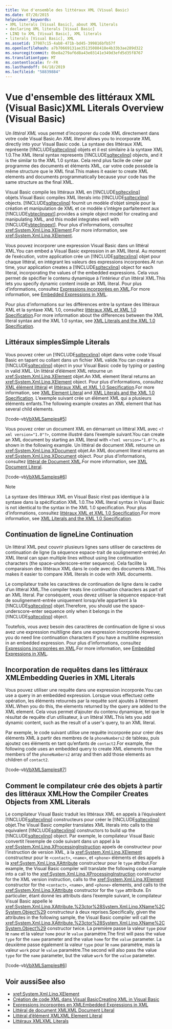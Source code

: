 ```yaml
---
title: Vue d'ensemble des littéraux XML (Visual Basic)
ms.date: 07/20/2015
helpviewer_keywords:
- XML literals [Visual Basic], about XML literals
- declaring XML literals [Visual Basic]
- LINQ to XML [Visual Basic], XML literals
- literals [Visual Basic], XML
ms.assetid: 37987c15-4ab8-471b-bd45-399816bfb57f
ms.openlocfilehash: a7b70669131ae35135088418e4b33b3ae289d322
ms.sourcegitcommit: 0be8a279af6d8a43e03141e349d3efd5d35f8767
ms.translationtype: MT
ms.contentlocale: fr-FR
ms.lasthandoff: 04/18/2019
ms.locfileid: "58839884"
---
```

# <a name="xml-literals-overview-visual-basic"></a><span data-ttu-id="3d706-102">Vue d'ensemble des littéraux XML (Visual Basic)</span><span class="sxs-lookup"><span data-stu-id="3d706-102">XML Literals Overview (Visual Basic)</span></span>
<span data-ttu-id="3d706-103">Un *littéral XML* vous permet d’incorporer du code XML directement dans votre code Visual Basic.</span><span class="sxs-lookup"><span data-stu-id="3d706-103">An *XML literal* allows you to incorporate XML directly into your Visual Basic code.</span></span> <span data-ttu-id="3d706-104">La syntaxe des littéraux XML représente [!INCLUDE[sqltecxlinq](~/includes/sqltecxlinq-md.md)] objets et il est similaire à la syntaxe XML 1.0.</span><span class="sxs-lookup"><span data-stu-id="3d706-104">The XML literal syntax represents [!INCLUDE[sqltecxlinq](~/includes/sqltecxlinq-md.md)] objects, and it is the similar to the XML 1.0 syntax.</span></span> <span data-ttu-id="3d706-105">Cela rend plus facile de créer par programme des documents et éléments XML, car votre code possède la même structure que le XML final.</span><span class="sxs-lookup"><span data-stu-id="3d706-105">This makes it easier to create XML elements and documents programmatically because your code has the same structure as the final XML.</span></span>  
  
 <span data-ttu-id="3d706-106">Visual Basic compile les littéraux XML en [!INCLUDE[sqltecxlinq](~/includes/sqltecxlinq-md.md)] objets.</span><span class="sxs-lookup"><span data-stu-id="3d706-106">Visual Basic compiles XML literals into [!INCLUDE[sqltecxlinq](~/includes/sqltecxlinq-md.md)] objects.</span></span> [!INCLUDE[sqltecxlinq](~/includes/sqltecxlinq-md.md)] <span data-ttu-id="3d706-107">fournit un modèle d’objet simple pour la création et manipulation de XML et ce modèle s’intègre parfaitement aux [!INCLUDE[vbteclinqext](~/includes/vbteclinqext-md.md)].</span><span class="sxs-lookup"><span data-stu-id="3d706-107">provides a simple object model for creating and manipulating XML, and this model integrates well with [!INCLUDE[vbteclinqext](~/includes/vbteclinqext-md.md)].</span></span> <span data-ttu-id="3d706-108">Pour plus d'informations, consultez <xref:System.Xml.Linq.XElement>.</span><span class="sxs-lookup"><span data-stu-id="3d706-108">For more information, see <xref:System.Xml.Linq.XElement>.</span></span>  
  
 <span data-ttu-id="3d706-109">Vous pouvez incorporer une expression Visual Basic dans un littéral XML.</span><span class="sxs-lookup"><span data-stu-id="3d706-109">You can embed a Visual Basic expression in an XML literal.</span></span> <span data-ttu-id="3d706-110">Au moment de l’exécution, votre application crée un [!INCLUDE[sqltecxlinq](~/includes/sqltecxlinq-md.md)] objet pour chaque littéral, en intégrant les valeurs des expressions incorporées.</span><span class="sxs-lookup"><span data-stu-id="3d706-110">At run time, your application creates a [!INCLUDE[sqltecxlinq](~/includes/sqltecxlinq-md.md)] object for each literal, incorporating the values of the embedded expressions.</span></span> <span data-ttu-id="3d706-111">Cela vous permet de spécifier le contenu dynamique à l’intérieur d’un littéral XML.</span><span class="sxs-lookup"><span data-stu-id="3d706-111">This lets you specify dynamic content inside an XML literal.</span></span> <span data-ttu-id="3d706-112">Pour plus d’informations, consultez [Expressions incorporées en XML](../../../../visual-basic/programming-guide/language-features/xml/embedded-expressions-in-xml.md).</span><span class="sxs-lookup"><span data-stu-id="3d706-112">For more information, see [Embedded Expressions in XML](../../../../visual-basic/programming-guide/language-features/xml/embedded-expressions-in-xml.md).</span></span>  
  
 <span data-ttu-id="3d706-113">Pour plus d’informations sur les différences entre la syntaxe des littéraux XML et la syntaxe XML 1.0, consultez [littéraux XML et XML 1.0 Specification](../../../../visual-basic/programming-guide/language-features/xml/xml-literals-and-the-xml-1-0-specification.md).</span><span class="sxs-lookup"><span data-stu-id="3d706-113">For more information about the differences between the XML literal syntax and the XML 1.0 syntax, see [XML Literals and the XML 1.0 Specification](../../../../visual-basic/programming-guide/language-features/xml/xml-literals-and-the-xml-1-0-specification.md).</span></span>  
  
## <a name="simple-literals"></a><span data-ttu-id="3d706-114">Littéraux simples</span><span class="sxs-lookup"><span data-stu-id="3d706-114">Simple Literals</span></span>  
 <span data-ttu-id="3d706-115">Vous pouvez créer un [!INCLUDE[sqltecxlinq](~/includes/sqltecxlinq-md.md)] objet dans votre code Visual Basic en tapant ou collant dans un fichier XML valide.</span><span class="sxs-lookup"><span data-stu-id="3d706-115">You can create a [!INCLUDE[sqltecxlinq](~/includes/sqltecxlinq-md.md)] object in your Visual Basic code by typing or pasting in valid XML.</span></span> <span data-ttu-id="3d706-116">Un littéral d’élément XML retourne un <xref:System.Xml.Linq.XElement> objet.</span><span class="sxs-lookup"><span data-stu-id="3d706-116">An XML element literal returns an <xref:System.Xml.Linq.XElement> object.</span></span> <span data-ttu-id="3d706-117">Pour plus d’informations, consultez [XML élément littéral](../../../../visual-basic/language-reference/xml-literals/xml-element-literal.md) et [littéraux XML et XML 1.0 Specification](../../../../visual-basic/programming-guide/language-features/xml/xml-literals-and-the-xml-1-0-specification.md).</span><span class="sxs-lookup"><span data-stu-id="3d706-117">For more information, see [XML Element Literal](../../../../visual-basic/language-reference/xml-literals/xml-element-literal.md) and [XML Literals and the XML 1.0 Specification](../../../../visual-basic/programming-guide/language-features/xml/xml-literals-and-the-xml-1-0-specification.md).</span></span> <span data-ttu-id="3d706-118">L’exemple suivant crée un élément XML qui a plusieurs éléments enfants.</span><span class="sxs-lookup"><span data-stu-id="3d706-118">The following example creates an XML element that has several child elements.</span></span>  
  
 [!code-vb[VbXMLSamples#5](~/samples/snippets/visualbasic/VS_Snippets_VBCSharp/VbXMLSamples/VB/XMLSamples2.vb#5)]  
  
 <span data-ttu-id="3d706-119">Vous pouvez créer un document XML en démarrant un littéral XML avec `<?xml version="1.0"?>`, comme illustré dans l’exemple suivant.</span><span class="sxs-lookup"><span data-stu-id="3d706-119">You can create an XML document by starting an XML literal with `<?xml version="1.0"?>`, as shown in the following example.</span></span> <span data-ttu-id="3d706-120">Un littéral de document XML retourne un <xref:System.Xml.Linq.XDocument> objet.</span><span class="sxs-lookup"><span data-stu-id="3d706-120">An XML document literal returns an <xref:System.Xml.Linq.XDocument> object.</span></span> <span data-ttu-id="3d706-121">Pour plus d’informations, consultez [littéral de Document XML](../../../../visual-basic/language-reference/xml-literals/xml-document-literal.md).</span><span class="sxs-lookup"><span data-stu-id="3d706-121">For more information, see [XML Document Literal](../../../../visual-basic/language-reference/xml-literals/xml-document-literal.md).</span></span>  
  
 [!code-vb[VbXMLSamples#6](~/samples/snippets/visualbasic/VS_Snippets_VBCSharp/VbXMLSamples/VB/XMLSamples2.vb#6)]  
  
> [!NOTE]
>  <span data-ttu-id="3d706-122">La syntaxe des littéraux XML en Visual Basic n’est pas identique à la syntaxe dans la spécification XML 1.0.</span><span class="sxs-lookup"><span data-stu-id="3d706-122">The XML literal syntax in Visual Basic is not identical to the syntax in the XML 1.0 specification.</span></span> <span data-ttu-id="3d706-123">Pour plus d’informations, consultez [littéraux XML et XML 1.0 Specification](../../../../visual-basic/programming-guide/language-features/xml/xml-literals-and-the-xml-1-0-specification.md).</span><span class="sxs-lookup"><span data-stu-id="3d706-123">For more information, see [XML Literals and the XML 1.0 Specification](../../../../visual-basic/programming-guide/language-features/xml/xml-literals-and-the-xml-1-0-specification.md).</span></span>  
  
## <a name="line-continuation"></a><span data-ttu-id="3d706-124">Continuation de ligne</span><span class="sxs-lookup"><span data-stu-id="3d706-124">Line Continuation</span></span>  
 <span data-ttu-id="3d706-125">Un littéral XML peut couvrir plusieurs lignes sans utiliser de caractères de continuation de ligne (la séquence espace-trait de soulignement-entrée).</span><span class="sxs-lookup"><span data-stu-id="3d706-125">An XML literal can span multiple lines without using line continuation characters (the space-underscore-enter sequence).</span></span> <span data-ttu-id="3d706-126">Cela facilite la comparaison des littéraux XML dans le code avec des documents XML.</span><span class="sxs-lookup"><span data-stu-id="3d706-126">This makes it easier to compare XML literals in code with XML documents.</span></span>  
  
 <span data-ttu-id="3d706-127">Le compilateur traite les caractères de continuation de ligne dans le cadre d’un littéral XML.</span><span class="sxs-lookup"><span data-stu-id="3d706-127">The compiler treats line continuation characters as part of an XML literal.</span></span> <span data-ttu-id="3d706-128">Par conséquent, vous devez utiliser la séquence espace-trait de soulignement-entrée uniquement lorsqu’elle appartient à la [!INCLUDE[sqltecxlinq](~/includes/sqltecxlinq-md.md)] objet.</span><span class="sxs-lookup"><span data-stu-id="3d706-128">Therefore, you should use the space-underscore-enter sequence only when it belongs in the [!INCLUDE[sqltecxlinq](~/includes/sqltecxlinq-md.md)] object.</span></span>  
  
 <span data-ttu-id="3d706-129">Toutefois, vous avez besoin des caractères de continuation de ligne si vous avez une expression multiligne dans une expression incorporée.</span><span class="sxs-lookup"><span data-stu-id="3d706-129">However, you do need line continuation characters if you have a multiline expression in an embedded expression.</span></span> <span data-ttu-id="3d706-130">Pour plus d’informations, consultez [Expressions incorporées en XML](../../../../visual-basic/programming-guide/language-features/xml/embedded-expressions-in-xml.md).</span><span class="sxs-lookup"><span data-stu-id="3d706-130">For more information, see [Embedded Expressions in XML](../../../../visual-basic/programming-guide/language-features/xml/embedded-expressions-in-xml.md).</span></span>  
  
## <a name="embedding-queries-in-xml-literals"></a><span data-ttu-id="3d706-131">Incorporation de requêtes dans les littéraux XML</span><span class="sxs-lookup"><span data-stu-id="3d706-131">Embedding Queries in XML Literals</span></span>  
 <span data-ttu-id="3d706-132">Vous pouvez utiliser une requête dans une expression incorporée.</span><span class="sxs-lookup"><span data-stu-id="3d706-132">You can use a query in an embedded expression.</span></span> <span data-ttu-id="3d706-133">Lorsque vous effectuez cette opération, les éléments retournés par la requête sont ajoutés à l’élément XML.</span><span class="sxs-lookup"><span data-stu-id="3d706-133">When you do this, the elements returned by the query are added to the XML element.</span></span> <span data-ttu-id="3d706-134">Cela vous permet d’ajouter du contenu dynamique, tel que le résultat de requête d’un utilisateur, à un littéral XML.</span><span class="sxs-lookup"><span data-stu-id="3d706-134">This lets you add dynamic content, such as the result of a user's query, to an XML literal.</span></span>  
  
 <span data-ttu-id="3d706-135">Par exemple, le code suivant utilise une requête incorporée pour créer des éléments XML à partir des membres de la `phoneNumbers2` de tableau, puis ajoutez ces éléments en tant qu’enfants de `contact2`.</span><span class="sxs-lookup"><span data-stu-id="3d706-135">For example, the following code uses an embedded query to create XML elements from the members of the `phoneNumbers2` array and then add those elements as children of `contact2`.</span></span>  
  
 [!code-vb[VbXMLSamples#7](~/samples/snippets/visualbasic/VS_Snippets_VBCSharp/VbXMLSamples/VB/XMLSamples2.vb#7)]  
  
## <a name="how-the-compiler-creates-objects-from-xml-literals"></a><span data-ttu-id="3d706-136">Comment le compilateur crée des objets à partir des littéraux XML</span><span class="sxs-lookup"><span data-stu-id="3d706-136">How the Compiler Creates Objects from XML Literals</span></span>  
 <span data-ttu-id="3d706-137">Le compilateur Visual Basic traduit les littéraux XML en appels à l’équivalent [!INCLUDE[sqltecxlinq](~/includes/sqltecxlinq-md.md)] constructeurs pour créer le [!INCLUDE[sqltecxlinq](~/includes/sqltecxlinq-md.md)] objet.</span><span class="sxs-lookup"><span data-stu-id="3d706-137">The Visual Basic compiler translates XML literals into calls to the equivalent [!INCLUDE[sqltecxlinq](~/includes/sqltecxlinq-md.md)] constructors to build up the [!INCLUDE[sqltecxlinq](~/includes/sqltecxlinq-md.md)] object.</span></span> <span data-ttu-id="3d706-138">Par exemple, le compilateur Visual Basic convertit l’exemple de code suivant dans un appel à la <xref:System.Xml.Linq.XProcessingInstruction> appels de constructeur pour l’instruction de version XML, à la <xref:System.Xml.Linq.XElement> constructeur pour le `<contact>`, `<name>`, et `<phone>` éléments et des appels à la <xref:System.Xml.Linq.XAttribute> constructeur pour le `type` attribut.</span><span class="sxs-lookup"><span data-stu-id="3d706-138">For example, the Visual Basic compiler will translate the following code example into a call to the <xref:System.Xml.Linq.XProcessingInstruction> constructor for the XML version instruction, calls to the <xref:System.Xml.Linq.XElement> constructor for the `<contact>`, `<name>`, and `<phone>` elements, and calls to the <xref:System.Xml.Linq.XAttribute> constructor for the `type` attribute.</span></span> <span data-ttu-id="3d706-139">En particulier, étant donné les attributs dans l’exemple suivant, le compilateur Visual Basic appelle le <xref:System.Xml.Linq.XAttribute.%23ctor%28System.Xml.Linq.XName%2CSystem.Object%29> constructeur à deux reprises.</span><span class="sxs-lookup"><span data-stu-id="3d706-139">Specifically, given the attributes in the following sample, the Visual Basic compiler will call the <xref:System.Xml.Linq.XAttribute.%23ctor%28System.Xml.Linq.XName%2CSystem.Object%29> constructor twice.</span></span> <span data-ttu-id="3d706-140">La première passe la valeur `type` pour le `name` et la valeur `home` pour le `value` paramètre.</span><span class="sxs-lookup"><span data-stu-id="3d706-140">The first will pass the value `type` for the `name` parameter and the value `home` for the `value` parameter.</span></span> <span data-ttu-id="3d706-141">La deuxième passe également la valeur `type` pour le `name` paramètre, mais la valeur `work` pour le `value` paramètre.</span><span class="sxs-lookup"><span data-stu-id="3d706-141">The second will also pass the value `type` for the `name` parameter, but the value `work` for the `value` parameter.</span></span>  
  
 [!code-vb[VbXMLSamples#6](~/samples/snippets/visualbasic/VS_Snippets_VBCSharp/VbXMLSamples/VB/XMLSamples2.vb#6)]  
  
## <a name="see-also"></a><span data-ttu-id="3d706-142">Voir aussi</span><span class="sxs-lookup"><span data-stu-id="3d706-142">See also</span></span>

- <xref:System.Xml.Linq.XElement>
- [<span data-ttu-id="3d706-143">Création de code XML dans Visual Basic</span><span class="sxs-lookup"><span data-stu-id="3d706-143">Creating XML in Visual Basic</span></span>](../../../../visual-basic/programming-guide/language-features/xml/creating-xml.md)
- [<span data-ttu-id="3d706-144">Expressions incorporées en XML</span><span class="sxs-lookup"><span data-stu-id="3d706-144">Embedded Expressions in XML</span></span>](../../../../visual-basic/programming-guide/language-features/xml/embedded-expressions-in-xml.md)
- [<span data-ttu-id="3d706-145">Littéral de document XML</span><span class="sxs-lookup"><span data-stu-id="3d706-145">XML Document Literal</span></span>](../../../../visual-basic/language-reference/xml-literals/xml-document-literal.md)
- [<span data-ttu-id="3d706-146">Littéral d’élément XML</span><span class="sxs-lookup"><span data-stu-id="3d706-146">XML Element Literal</span></span>](../../../../visual-basic/language-reference/xml-literals/xml-element-literal.md)
- [<span data-ttu-id="3d706-147">Littéraux XML</span><span class="sxs-lookup"><span data-stu-id="3d706-147">XML Literals</span></span>](../../../../visual-basic/language-reference/xml-literals/index.md)
